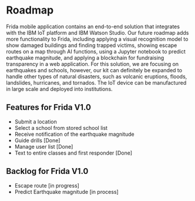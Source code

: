 # Roadmap

Frida mobile application contains an end-to-end solution that integrates with the IBM IoT platform and IBM Watson Studio. 
Our future roadmap adds more functionality to Frida, including applying a visual recognition model to show damaged buildings 
and finding trapped victims, showing escape routes on a map through AI functions, using a Jupyter notebook to predict earthquake magnitude, and applying a blockchain for fundraising transparency in a web application. For this solution, we are focusing on earthquakes and schools, however, our kit can definitely be expanded to handle other types of natural disasters, such as volcanic eruptions, floods, landslides, hurricanes, and tornados. The IoT device can be manufactured in large scale and deployed into institutions. 

## Features for Frida V1.0

 - Submit a location
 - Select a school from stored school list
 - Receive notification of the earthquake magnitude
 - Guide drills [Done]
 - Manage user list [Done]
 - Text to entire classes and first responder [Done]
 
 ## Backlog for Frida V1.0
 - Escape route [in progress]
 - Predict Earthquake magnitude [in process]
